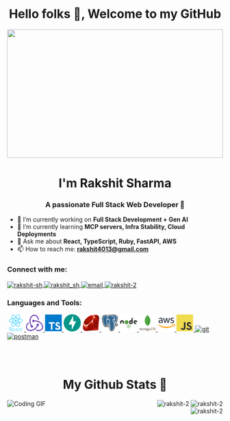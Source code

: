 <h1 align="center">Hello folks 👋, Welcome to my GitHub</h1>
<img src="https://media.giphy.com/media/v1.Y2lkPTc5MGI3NjExdGo1czVseW5wMjF3dmUzeGxlNDc5OWsyNHhwMjZnc2liMm5qcnh0eSZlcD12MV9naWZzX3NlYXJjaCZjdD1n/Ws6T5PN7wHv3cY8xy8/giphy.gif" height="300px" width="100%"/>

<h1 align="center">I'm Rakshit Sharma</h1>
<h3 align="center">A passionate Full Stack Web Developer 🚀</h3>

- 🔭 I’m currently working on **Full Stack Development + Gen AI**
- 🌱 I’m currently learning **MCP servers, Infra Stability, Cloud Deployments**
- 💬 Ask me about **React, TypeScript, Ruby, FastAPI, AWS**
- 📫 How to reach me: **rakshit4013@gmail.com**

<h3 align="left">Connect with me:</h3>
<p align="left">
<a href="https://www.linkedin.com/in/rakshit-sh/" target="blank">
<img align="center" src="https://raw.githubusercontent.com/rahuldkjain/github-profile-readme-generator/master/src/images/icons/Social/linked-in-alt.svg" alt="rakshit-sh" height="30" width="40" />
</a>
<a href="https://x.com/rakshit_sh" target="blank">
<img align="center" src="https://raw.githubusercontent.com/rahuldkjain/github-profile-readme-generator/master/src/images/icons/Social/twitter.svg" alt="rakshit_sh" height="30" width="40" />
</a>
<a href="mailto:rakshit4013@gmail.com" target="blank">
<img align="center" src="https://ssl.gstatic.com/ui/v1/icons/mail/rfr/gmail.ico" alt="email" height="30" width="40" />
</a>
<a href="https://leetcode.com/u/rakshit_sh/" target="blank">
<img align="center" src="https://raw.githubusercontent.com/rahuldkjain/github-profile-readme-generator/master/src/images/icons/Social/leet-code.svg" alt="rakshit-2" height="30" width="40" />
</a>
</p>

<h3 align="left">Languages and Tools:</h3>
<p align="left"> 
<a href="https://reactjs.org/" target="_blank" rel="noreferrer">
<img src="https://raw.githubusercontent.com/devicons/devicon/master/icons/react/react-original-wordmark.svg" alt="react" width="40" height="40"/> 
</a> 
<a href="https://redux.js.org" target="_blank" rel="noreferrer">
<img src="https://raw.githubusercontent.com/devicons/devicon/master/icons/redux/redux-original.svg" alt="redux" width="40" height="40"/> 
</a> 
<a href="https://www.typescriptlang.org/" target="_blank" rel="noreferrer">
<img src="https://raw.githubusercontent.com/devicons/devicon/master/icons/typescript/typescript-original.svg" alt="typescript" width="40" height="40"/> 
</a>
<a href="https://fastapi.tiangolo.com/" target="_blank" rel="noreferrer">
<img src="https://raw.githubusercontent.com/devicons/devicon/master/icons/fastapi/fastapi-original.svg" alt="fastapi" width="40" height="40"/> 
</a>
<a href="https://www.ruby-lang.org/" target="_blank" rel="noreferrer">
<img src="https://raw.githubusercontent.com/devicons/devicon/master/icons/ruby/ruby-original.svg" alt="ruby" width="40" height="40"/> 
</a>
<a href="https://www.postgresql.org/" target="_blank" rel="noreferrer">
<img src="https://raw.githubusercontent.com/devicons/devicon/master/icons/postgresql/postgresql-original.svg" alt="postgresql" width="40" height="40"/> 
</a>
<a href="https://nodejs.org" target="_blank" rel="noreferrer">
<img src="https://raw.githubusercontent.com/devicons/devicon/master/icons/nodejs/nodejs-original-wordmark.svg" alt="nodejs" width="40" height="40"/> 
</a>
<a href="https://www.mongodb.com/" target="_blank" rel="noreferrer">
<img src="https://raw.githubusercontent.com/devicons/devicon/master/icons/mongodb/mongodb-original-wordmark.svg" alt="mongodb" width="40" height="40"/> 
</a>
<a href="https://aws.amazon.com/" target="_blank" rel="noreferrer">
<img src="https://raw.githubusercontent.com/devicons/devicon/master/icons/amazonwebservices/amazonwebservices-original-wordmark.svg" alt="aws" width="40" height="40"/> 
</a>
<a href="https://www.javascript.com/" target="_blank" rel="noreferrer">
<img src="https://raw.githubusercontent.com/devicons/devicon/master/icons/javascript/javascript-original.svg" alt="javascript" width="40" height="40"/> 
</a>
<a href="https://git-scm.com/" target="_blank" rel="noreferrer">
<img src="https://www.vectorlogo.zone/logos/git-scm/git-scm-icon.svg" alt="git" width="40" height="40"/> 
</a>
<a href="https://postman.com" target="_blank" rel="noreferrer">
<img src="https://www.vectorlogo.zone/logos/getpostman/getpostman-icon.svg" alt="postman" width="40" height="40"/> 
</a>
</p>

<br><br>
<h1 align="center">My Github Stats 🚀</h1>
<img align="left" alt="Coding GIF" width="300" src="https://media.giphy.com/media/v1.Y2lkPWVjZjA1ZTQ3Z3htNm1nZTRvc2Z4ZXAxNWMxYTB2YXN5eTU1cmp4bWMxN3UycGk5ZSZlcD12MV9naWZzX3NlYXJjaCZjdD1n/Y0b2MpUTfnrUa3jIM7/giphy.gif" />
<div align="right">
<img src="https://github-readme-stats.vercel.app/api/top-langs?username=rakshit-2&show_icons=true&locale=en&layout=compact" alt="rakshit-2" />
<img src="https://github-readme-stats.vercel.app/api?username=rakshit-2&show_icons=true&locale=en" alt="rakshit-2" />
<img src="https://github-readme-streak-stats.herokuapp.com/?user=rakshit-2&" alt="rakshit-2" />
</div>

<br clear="both"/>
